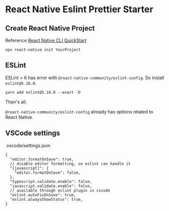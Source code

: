 # React Native Eslint Prettier Starter

## Create React Native Project

Reference [React Native CLI QuickStart](https://facebook.github.io/react-native/docs/getting-started)

```
npx react-native init YourProject
```

## ESLint

ESLint > 6 has error with `@react-native-community/eslint-config`. So install `eslint@5.16.0`.

```
yarn add eslint@5.16.0 --exact -D
```

Than's all.

`@react-native-community/eslint-config` already has options related to React Native.


## VSCode settings

.vscode/settings.json

```
{
  "editor.formatOnSave": true,
  // disable editor formatting, so eslint can handle it
  "[javascript]": {
    "editor.formatOnSave": false,
  },
  "typescript.validate.enable": false,
  "javascript.validate.enable": false,
  // available through eslint plugin in vscode
  "eslint.autoFixOnSave": true,
  "eslint.alwaysShowStatus": true,
}
```
